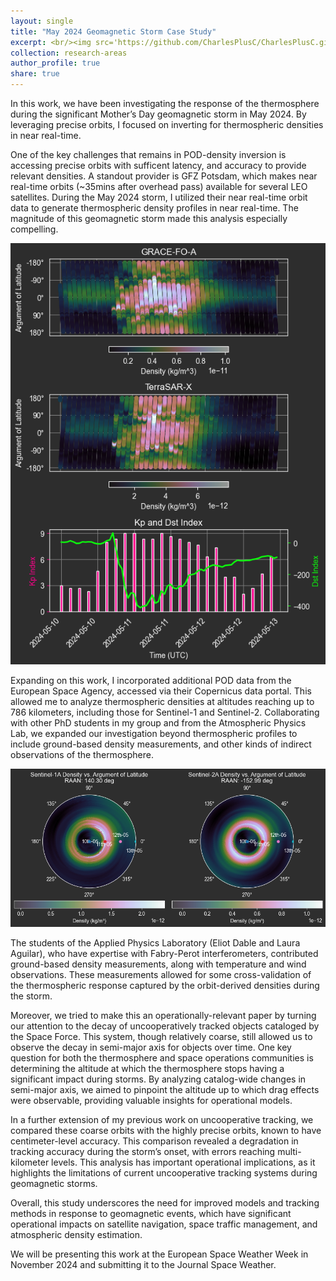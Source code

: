 ```yaml
---
layout: single
title: "May 2024 Geomagnetic Storm Case Study"
excerpt: <br/><img src='https://github.com/CharlesPlusC/CharlesPlusC.github.io/blob/master/images/circulaplots-tsx_gfo.png?raw=true' width='350'>
collection: research-areas
author_profile: true
share: true
---
```


In this work, we have been investigating the response of the thermosphere during the significant Mother’s Day geomagnetic storm in May 2024. By leveraging precise orbits, I focused on inverting for thermospheric densities in near real-time.

One of the key challenges that remains in POD-density inversion is accessing precise orbits with sufficent latency, and accuracy to provide relevant densities. A standout provider is GFZ Potsdam, which makes near real-time orbits (~35mins after overhead pass) available for several LEO satellites. During the May 2024 storm, I utilized their near real-time orbit data to generate thermospheric density profiles in near real-time. The magnitude of this geomagnetic storm made this analysis especially compelling.

![tsx_gfo_orbitderiveddensities](https://github.com/CharlesPlusC/CharlesPlusC.github.io/blob/master/images/tsx_gfo_storm_plots.png?raw=true)

Expanding on this work, I incorporated additional POD data from the European Space Agency, accessed via their Copernicus data portal. This allowed me to analyze thermospheric densities at altitudes reaching up to 786 kilometers, including those for Sentinel-1 and Sentinel-2. Collaborating with other PhD students in my group and from the Atmospheric Physics Lab, we expanded our investigation beyond thermospheric profiles to include ground-based density measurements, and other kinds of indirect observations of the thermosphere.

![s1as2a_ciruclardensities](https://github.com/CharlesPlusC/CharlesPlusC.github.io/blob/master/images/s1as2a_circulardensity.png?raw=true)

The students of the Applied Physics Laboratory (Eliot Dable and Laura Aguilar), who have expertise with Fabry-Perot interferometers, contributed ground-based density measurements, along with temperature and wind observations. These measurements allowed for some cross-validation of the thermospheric response captured by the orbit-derived densities during the storm.

Moreover, we tried to make this an operationally-relevant paper by turning our attention to the decay of uncooperatively tracked objects cataloged by the Space Force. This system, though relatively coarse, still allowed us to observe the decay in semi-major axis for objects over time. One key question for both the thermosphere and space operations communities is determining the altitude at which the thermosphere stops having a significant impact during storms. By analyzing catalog-wide changes in semi-major axis, we aimed to pinpoint the altitude up to which drag effects were observable, providing valuable insights for operational models.

In a further extension of my previous work on uncooperative tracking, we compared these coarse orbits with the highly precise orbits, known to have centimeter-level accuracy. This comparison revealed a degradation in tracking accuracy during the storm’s onset, with errors reaching multi-kilometer levels. This analysis has important operational implications, as it highlights the limitations of current uncooperative tracking systems during geomagnetic storms.

Overall, this study underscores the need for improved models and tracking methods in response to geomagnetic events, which have significant operational impacts on satellite navigation, space traffic management, and atmospheric density estimation.

We will be presenting this work at the European Space Weather Week in November 2024 and submitting it to the Journal Space Weather.
